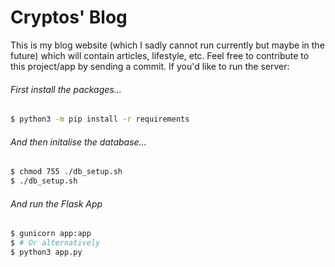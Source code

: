 # Cryptos' Blog

This is my blog website (which I sadly cannot run currently but maybe in the future) which will contain articles, lifestyle, etc. Feel free to contribute to this project/app by sending a commit.
If you'd like to run the server: 
###### First install the packages...
```sh
$ python3 -m pip install -r requirements
```
###### And then initalise the database...
```sh
$ chmod 755 ./db_setup.sh
$ ./db_setup.sh
```
###### And run the Flask App
```sh
$ gunicorn app:app
$ # Or alternatively
$ python3 app.py
```
